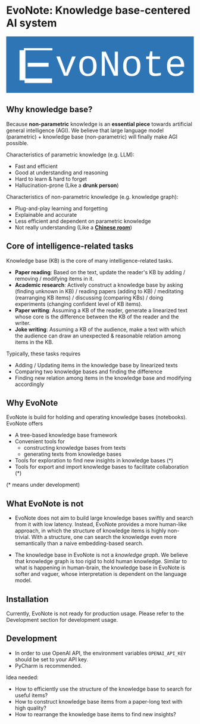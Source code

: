 
# EvoNote: Knowledge base-centered AI system

![Evomark](./docs/evonote.svg)

## Why knowledge base?

Because **non-parametric** knowledge is an **essential piece** towards artificial general intelligence (AGI). We believe that large language model (parametric) + knowledge base (non-parametric) will finally make AGI possible. 

Characteristics of parametric knowledge (e.g. LLM):

- Fast and efficient
- Good at understanding and reasoning
- Hard to learn & hard to forget
- Hallucination-prone (Like a **drunk person**)

Characteristics of non-parametric knowledge (e.g. knowledge graph):

- Plug-and-play learning and forgetting
- Explainable and accurate
- Less efficient and dependent on parametric knowledge
- Not really understanding (Like a [**Chinese room**](https://plato.stanford.edu/entries/chinese-room/))

## Core of intelligence-related tasks

Knowledge base (KB) is the core of many intelligence-related tasks.

- **Paper reading**: Based on the text, update the reader's KB by adding / removing / modifying items in it.
- **Academic research**: Actively construct a knowledge base by asking (finding unknown in KB) / reading papers (adding to KB) / meditating (rearranging KB items) / discussing (comparing KBs) / doing experiments (changing confident level of KB items).  
- **Paper writing**: Assuming a KB of the reader, generate a linearized text whose core is the difference between the KB of the reader and the writer.
- **Joke writing**: Assuming a KB of the audience, make 
a text with which the audience can draw an unexpected & reasonable relation among items in the KB.

Typically, these tasks requires 

- Adding / Updating items in the knowledge base by linearized texts
- Comparing two knowledge bases and finding the difference
- Finding new relation among items in the knowledge base and modifying accordingly 

## Why EvoNote

EvoNote is build for holding and operating knowledge bases (notebooks). EvoNote offers

- A tree-based knowledge base framework
- Convenient tools for 
  - constructing knowledge bases from texts
  - generating texts from knowledge bases
- Tools for exploration to find new insights in knowledge bases (*)
- Tools for export and import knowledge bases to facilitate collaboration (*)

(* means under development)

## What EvoNote is not

- EvoNote does not aim to build large knowledge bases swiftly and search from it with low latency. Instead, EvoNote provides a more human-like approach, in which the structure of knowledge items is highly non-trivial. With a structure, one can search the knowledge even more semantically than a naive embedding-based search.

- The knowledge base in EvoNote is not a *knowledge graph*. We believe that knowledge graph is too rigid to hold human knowledge. Similar to what is happening in human-brain, the knowledge base in EvoNote is softer and vaguer, whose interpretation is dependent on the language model.

## Installation

Currently, EvoNote is not ready for production usage. Please refer to the Development section for development usage.

## Development

- In order to use OpenAI API, the environment variables `OPENAI_API_KEY` should be set to your API key.
- PyCharm is recommended.

Idea needed:
- How to efficiently use the structure of the knowledge base to search for useful items?
- How to construct knowledge base items from a paper-long text with high quality?
- How to rearrange the knowledge base items to find new insights?